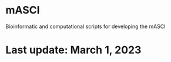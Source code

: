 # mASCI
Bioinformatic and computational scripts for developing the mASCI
# Last update: March 1, 2023


